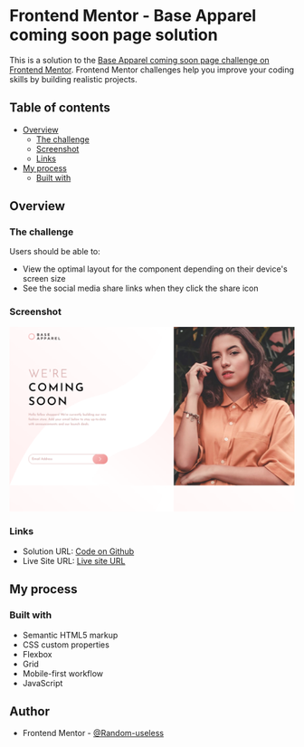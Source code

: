 # Frontend Mentor - Base Apparel coming soon page solution

This is a solution to the [Base Apparel coming soon page challenge on Frontend Mentor](https://www.frontendmentor.io/challenges/base-apparel-coming-soon-page-5d46b47f8db8a7063f9331a0). Frontend Mentor challenges help you improve your coding skills by building realistic projects.

## Table of contents

- [Overview](#overview)
  - [The challenge](#the-challenge)
  - [Screenshot](#screenshot)
  - [Links](#links)
- [My process](#my-process)
  - [Built with](#built-with)

## Overview

### The challenge

Users should be able to:

- View the optimal layout for the component depending on their device's screen size
- See the social media share links when they click the share icon

### Screenshot

![](https://github.com/Web-dev-rafik/base-apparel-coming-soon/blob/main/screenshot.png)

### Links

- Solution URL: [Code on Github](https://github.com/Web-dev-rafik/base-apparel-coming-soon)
- Live Site URL: [Live site URL](https://web-dev-rafik.github.io/base-apparel-coming-soon/)

## My process

### Built with

- Semantic HTML5 markup
- CSS custom properties
- Flexbox
- Grid
- Mobile-first workflow
- JavaScript

## Author

- Frontend Mentor - [@Random-useless](https://www.frontendmentor.io/profile/Random-useless)
